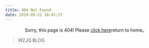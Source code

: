 ```yaml
---
title: 404 Not Found
date: 2019-09-22 10:41:27
---
```


<center>
Sorry, this page is 404!
Please <a href="https://seiifuu.github.io>">click here</a>return to home。
</center>

<blockquote class="blockquote-center">
    WZJQ BLOG
</blockquote>
